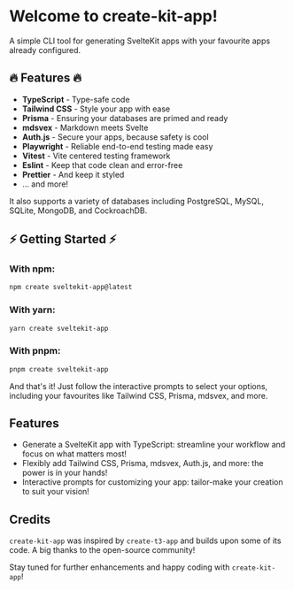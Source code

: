 # Welcome to create-kit-app!
A simple CLI tool for generating SvelteKit apps with your favourite apps already configured.

## 🔥 Features 🔥
- **TypeScript** - Type-safe code
- **Tailwind CSS** - Style your app with ease
- **Prisma** - Ensuring your databases are primed and ready
- **mdsvex** - Markdown meets Svelte
- **Auth.js** - Secure your apps, because safety is cool
- **Playwright** - Reliable end-to-end testing made easy
- **Vitest** - Vite centered testing framework
- **Eslint** - Keep that code clean and error-free
- **Prettier** - And keep it styled
- ... and more!

It also supports a variety of databases including PostgreSQL, MySQL, SQLite, MongoDB, and CockroachDB.

## ⚡ Getting Started  ⚡
### With npm:
```sh
npm create sveltekit-app@latest
```
### With yarn:
```sh
yarn create sveltekit-app
```
### With pnpm:
```sh
pnpm create sveltekit-app
```

And that's it! Just follow the interactive prompts to select your options, including your favourites like Tailwind CSS, Prisma, mdsvex, and more.

## Features
- Generate a SvelteKit app with TypeScript: streamline your workflow and focus on what matters most!
- Flexibly add Tailwind CSS, Prisma, mdsvex, Auth.js, and more: the power is in your hands!
- Interactive prompts for customizing your app: tailor-make your creation to suit your vision!

## Credits
`create-kit-app` was inspired by `create-t3-app` and builds upon some of its code. A big thanks to the open-source community!


Stay tuned for further enhancements and happy coding with `create-kit-app`!

